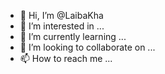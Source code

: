 - 👋 Hi, I’m @LaibaKha
- 👀 I’m interested in ...
- 🌱 I’m currently learning ...
- 💞️ I’m looking to collaborate on ...
- 📫 How to reach me ...

<!---
LaibaKha/LaibaKha is a ✨ special ✨ repository because its `README.md` (this file) appears on your GitHub profile.
You can click the Preview link to take a look at your changes.
--->
